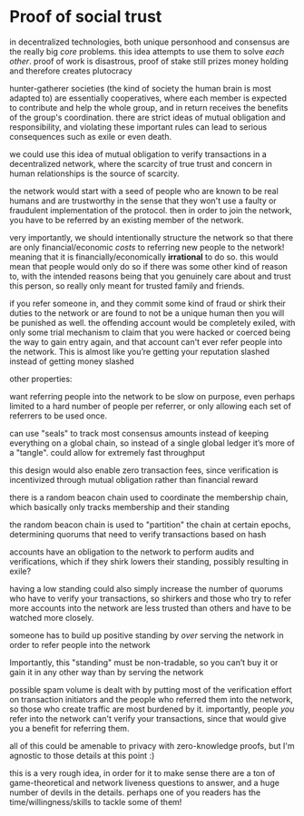 # Proof of social trust

in decentralized technologies, both unique personhood and consensus are the really big *core* problems. this idea attempts to use them to solve *each other*. proof of work is disastrous, proof of stake still prizes money holding and therefore creates plutocracy

hunter-gatherer societies (the kind of society the human brain is most adapted to) are essentially cooperatives, where each member is expected to contribute and help the whole group, and in return receives the benefits of the group's coordination. there are strict ideas of mutual obligation and responsibility, and violating these important rules can lead to serious consequences such as exile or even death.

we could use this idea of mutual obligation to verify transactions in a decentralized network, where the scarcity of true trust and concern in human relationships is the source of scarcity.

the network would start with a seed of people who are known to be real humans and are trustworthy in the sense that they won't use a faulty or fraudulent implementation of the protocol. then in order to join the network, you have to be referred by an existing member of the network.

very importantly, we should intentionally structure the network so that there are only financial/economic *costs* to referring new people to the network! meaning that it is financially/economically **irrational** to do so. this would mean that people would only do so if there was some other kind of reason to, with the intended reasons being that you genuinely care about and trust this person, so really only meant for trusted family and friends.

if you refer someone in, and they commit some kind of fraud or shirk their duties to the network or are found to not be a unique human then you will be punished as well. the offending account would be completely exiled, with only some trial mechanism to claim that you were hacked or coerced being the way to gain entry again, and that account can't ever refer people into the network. This is almost like you’re getting your reputation slashed instead of getting money slashed

other properties:

want referring people into the network to be slow on purpose, even perhaps limited to a hard number of people per referrer, or only allowing each set of referrers to be used once.

can use "seals" to track most consensus amounts instead of keeping everything on a global chain, so instead of a single global ledger it’s more of a "tangle". could allow for extremely fast throughput

this design would also enable zero transaction fees, since verification is incentivized through mutual obligation rather than financial reward

there is a random beacon chain used to coordinate the membership chain, which basically only tracks membership and their standing

the random beacon chain is used to "partition" the chain at certain epochs, determining quorums that need to verify transactions based on hash

accounts have an obligation to the network to perform audits and verifications, which if they shirk lowers their standing, possibly resulting in exile?

having a low standing could also simply increase the number of quorums who have to verify your transactions, so shirkers and those who try to refer more accounts into the network are less trusted than others and have to be watched more closely.

someone has to build up positive standing by *over* serving the network in order to refer people into the network

Importantly, this "standing" must be non-tradable, so you can’t buy it or gain it in any other way than by serving the network

possible spam volume is dealt with by putting most of the verification effort on transaction initiators and the people who referred them into the network, so those who create traffic are most burdened by it. importantly, people *you* refer into the network can't verify your transactions, since that would give you a benefit for referring them.

all of this could be amenable to privacy with zero-knowledge proofs, but I'm agnostic to those details at this point :)

this is a very rough idea, in order for it to make sense there are a ton of game-theoretical and network liveness questions to answer, and a huge number of devils in the details. perhaps one of you readers has the time/willingness/skills to tackle some of them!


<!--
decentralized *identity* is the most important unsolved problem.

there's a theoretical limit of these kinds of semi-cooperative decentralized ledgers, which is one that has zero (marginal) transaction costs, changes state fast enough to be below the threshold of human perception, and is only limited by real computational scarcity. however such a system would completely nullify the two primary incentive systems in the blockchain space (artificially scarce coins that will speculatively rise in value, transaction fees). however such a system *is* possible if the network has a model of "mutual obligation" where each person-linked account is simply expected to do work to secure and audit the ledger, and is exiled if it doesn't meet its obligations or commits fraud. the only way to pay for the development of such a system is with public goods funding, since by its very design it doesn't allow any other funding models. and again, that design achieves a theoretical limit of usefulness! so if we *have* a way of provisioning public goods enough to fund such a thing, then it will inevitably replace and outstrip other models





then the only thing I really want to bring about is an identity-based blockchain that operates through mutual obligation rather than speculative finance incentives, recentering labor rather than assets.

in a mutual obligation network????

- if you create more computational or storage work, you don't necessarily have to *pay* for all that on the network, but you do have to pay for it in your local version and you are the one expected to validate others are replicating it properly.
- or your obligation to others increases. this is ultimately just like a currency?? except that this network obligation can't be transferred?
- oh oh or we simply use democratic weights to allocate obligation at any one time! rather than burning currency we simply prioritize work according to a democratic weighting. if it's possible for an actor or group to do more computation upfront on their own and therefore decrease the amount of work necessary by the network then we can still let people spend physical resources in order to make more complex things happen faster

it's the same as any cooperative good: in order to be a part of the cooperative, you have to provide the same amount of utility to the cooperative, and you get access to the benefits as a cooperative as a result. you have the same right to cooperative goods as everyone else as represented by your democratic weights, and at

is an identity membership chain good enough?
can we just store nothing but current membership and standing and seal snapshots/hashes and nothing else?

# Proof of Trust
A blockchain consensus and decentralized identity mechanism based on the scarcity of true social trust.

All people must select some number of people they endorse as trustworthy, and they must choose carefully since bad behavior by those people will ripple to the endorser.
the system uses randomized audit obligations to find accounts trying to forge the system, and when bad actors are found they are kicked out of the network, and a cascade of negative consequences goes up the chain of those who endorsed them.
the number of new members is somehow time-limited and you need endorsers in some scheme.
signed seals representing someone's current datastate

the goal is that the underlying source of *scarcity* in the network comes from real trust in human peer networks, one of the last things that will become forgeable (once it's forgeable we're fully labor post-scarcity). the whole thing runs on cooperative mutual obligation, so all account holders must somehow contribute honest compute to the validation of the network. contributing compute is also slightly helpful to them in the sense that their transactions get faster.

people can act anonymously, but any anonymous identities they create are "labeled" somehow as anonymous ones, or in other words they can be not counted for things where it matters
-->
